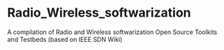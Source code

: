 # Radio_Wireless_softwarization
A compilation of Radio and Wireless softwarization Open Source Toolkits and Testbeds (based on IEEE SDN Wiki)
